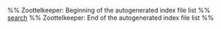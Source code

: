 %% Zoottelkeeper: Beginning of the autogenerated index file list  %%
 [search](search.md)
%% Zoottelkeeper: End of the autogenerated index file list  %%

